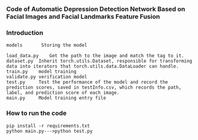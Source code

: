 ### Code of Automatic Depression Detection Network Based on Facial Images and Facial Landmarks Feature Fusion

### Introduction
```
models       Storing the model
```
```
load_data.py	Get the path to the image and match the tag to it.
dataset.py	Inherit torch.utils.Dataset, responsible for transforming data into iterators that torch.utils.data.DataLoader can handle.
train.py	model training
validate.py	verification model
test.py		Test the performance of the model and record the prediction scores, saved in testInfo.csv, which records the path, label, and prediction score of each image.
main.py		Model training entry file
```


### How to run the code
```
pip install -r requirements.txt
python main.py--->python test.py
```
